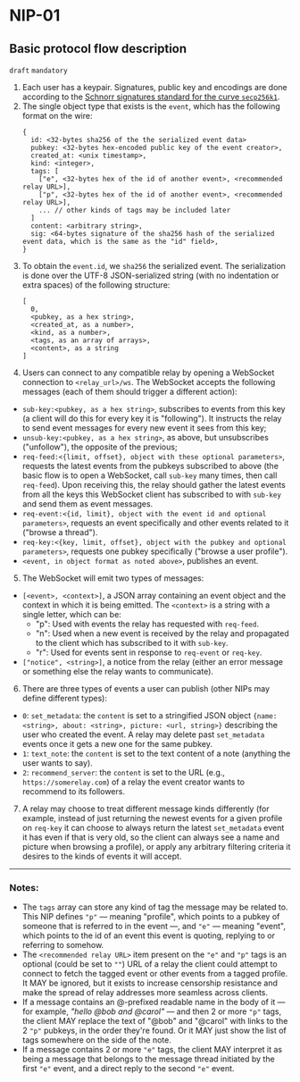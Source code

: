 NIP-01
======

Basic protocol flow description
-------------------------------

`draft` `mandatory`


1. Each user has a keypair. Signatures, public key and encodings are done according to the [Schnorr signatures standard for the curve `secp256k1`](https://bips.xyz/340).
2. The single object type that exists is the `event`, which has the following format on the wire:
    ```
    {
      id: <32-bytes sha256 of the the serialized event data>
      pubkey: <32-bytes hex-encoded public key of the event creator>,
      created_at: <unix timestamp>,
      kind: <integer>,
      tags: [
        ["e", <32-bytes hex of the id of another event>, <recommended relay URL>],
        ["p", <32-bytes hex of the id of another event>, <recommended relay URL>],
        ... // other kinds of tags may be included later
      ]
      content: <arbitrary string>,
      sig: <64-bytes signature of the sha256 hash of the serialized event data, which is the same as the "id" field>,
    }
    ```
3. To obtain the `event.id`, we `sha256` the serialized event. The serialization is done over the UTF-8 JSON-serialized string (with no indentation or extra spaces) of the following structure:
    ```
    [
      0,
      <pubkey, as a hex string>,
      <created_at, as a number>,
      <kind, as a number>,
      <tags, as an array of arrays>,
      <content>, as a string
    ]
    ```
4. Users can connect to any compatible relay by opening a WebSocket connection to `<relay_url>/ws`. The WebSocket accepts the following messages (each of them should trigger a different action):
  * `sub-key:<pubkey, as a hex string>`, subscribes to events from this key (a client will do this for every key it is "following"). It instructs the relay to send event messages for every new event it sees from this key;
  * `unsub-key:<pubkey, as a hex string>`, as above, but unsubscribes ("unfollow"), the opposite of the previous;
  * `req-feed:<{limit, offset}, object with these optional parameters>`, requests the latest events from the pubkeys subscribed to above (the basic flow is to open a WebSocket, call `sub-key` many times, then call `req-feed`). Upon receiving this, the relay should gather the latest events from all the keys this WebSocket client has subscribed to with `sub-key` and send them as event messages.
  * `req-event:<{id, limit}, object with the event id and optional parameters>`, requests an event specifically and other events related to it ("browse a thread").
  * `req-key:<{key, limit, offset}, object with the pubkey and optional parameters>`, requests one pubkey specifically ("browse a user profile").
  * `<event, in object format as noted above>`, publishes an event.
5. The WebSocket will emit two types of messages:
  * `[<event>, <context>]`, a JSON array containing an event object and the context in which it is being emitted. The `<context>` is a string with a single letter, which can be:
    * "p": Used with events the relay has requested with `req-feed`.
    * "n": Used when a new event is received by the relay and propagated to the client which has subscribed to it with `sub-key`.
    * "r": Used for events sent in response to `req-event` or `req-key`.
  * `["notice", <string>]`, a notice from the relay (either an error message or something else the relay wants to communicate).
6. There are three types of events a user can publish (other NIPs may define different types):
  - `0`: `set_metadata`: the `content` is set to a stringified JSON object `{name: <string>, about: <string>, picture: <url, string>}` describing the user who created the event. A relay may delete past `set_metadata` events once it gets a new one for the same pubkey.
  - `1`: `text_note`: the `content` is set to the text content of a note (anything the user wants to say).
  - `2`: `recommend_server`: the `content` is set to the URL (e.g., `https://somerelay.com`) of a relay the event creator wants to recommend to its followers.
7. A relay may choose to treat different message kinds differently (for example, instead of just returning the newest events for a given profile on `req-key` it can choose to always return the latest `set_metadata` event it has even if that is very old, so the client can always see a name and picture when browsing a profile), or apply any arbitrary filtering criteria it desires to the kinds of events it will accept.

---

### Notes:

- The `tags` array can store any kind of tag the message may be related to. This NIP defines `"p"` — meaning "profile", which points to a pubkey of someone that is referred to in the event —, and `"e"` — meaning "event", which points to the id of an event this event is quoting, replying to or referring to somehow.
- The `<recommended relay URL>` item present on the `"e"` and `"p"` tags is an optional (could be set to `""`) URL of a relay the client could attempt to connect to fetch the tagged event or other events from a tagged profile. It MAY be ignored, but it exists to increase censorship resistance and make the spread of relay addresses more seamless across clients.
- If a message contains an @-prefixed readable name in the body of it — for example, _"hello @bob and @carol"_ — and then 2 or more `"p"` tags, the client MAY replace the text of "@bob" and "@carol" with links to the 2 `"p"` pubkeys, in the order they're found. Or it MAY just show the list of tags somewhere on the side of the note.
- If a message contains 2 or more `"e"` tags, the client MAY interpret it as being a message that belongs to the message thread initiated by the first `"e"` event, and a direct reply to the second `"e"` event.
